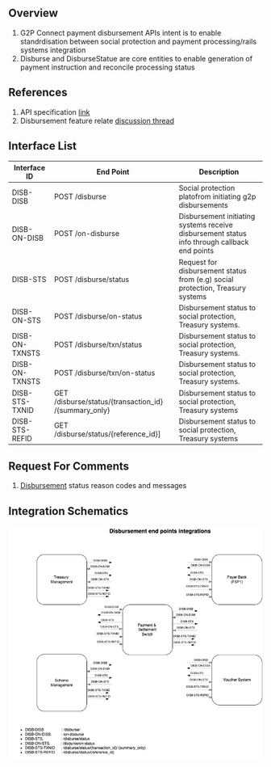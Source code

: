 ## Overview
1. G2P Connect payment disbursement APIs intent is to enable standrdisation between social protection and payment processing/rails systems integration
2. Disburse and DisburseStatue are core entities to enable generation of payment instruction and reconcile processing status 

## References
1. API specification [link](https://g2p-connect.github.io/specs/dist/g2p-disburse.html)
2. Disbursement feature relate [discussion thread](https://github.com/G2P-Connect/.github/discussions/15)

## Interface List

| Interface ID | End Point | Description | 
| ------------ | --------- | ----------- |
| DISB-DISB | POST /disburse |  Social protection platofrom initiating g2p disbursements | 
| DISB-ON-DISB | POST /on-disburse | Disbursement initiating systems receive disbursement status info through callback end points| 
| DISB-STS | POST /disburse/status | Request for disbursement status from (e.g) social protection, Treasury systems | 
| DISB-ON-STS | POST /disburse/on-status | Disbursement status to social protection, Treasury systems. | 
| DISB-ON-TXNSTS | POST /disburse/txn/status | Disbursement status to social protection, Treasury systems. | 
| DISB-ON-TXNSTS | POST /disburse/txn/on-status | Disbursement status to social protection, Treasury systems. | 
| DISB-STS-TXNID | GET /disburse/status/{transaction_id} /{summary_only} | Disbursement status to social protection, Treasury systems | 
| DISB-STS-REFID | GET /disburse/status/{reference_id}] | Disbursement status to social protection, Treasury systems | 

## Request For Comments
1. [Disbursement](https://github.com/G2P-Connect/specs/blob/draft/docs/rfc/specs-draft/g2p_dsbt_status_codes.md) status reason codes and messages

## Integration Schematics
![](./images/draw.io/interface-disb.drawio.png)

